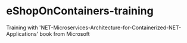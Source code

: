 # eShopOnContainers-training
Training with 'NET-Microservices-Architecture-for-Containerized-NET-Applications' book from Microsoft
